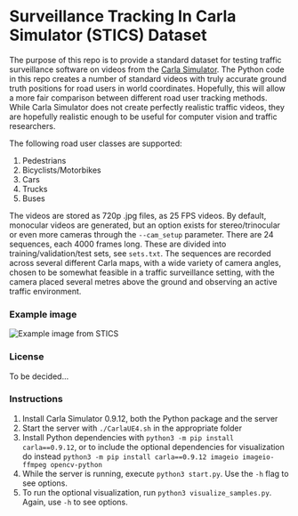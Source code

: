 # Surveillance Tracking In Carla Simulator (STICS) Dataset

The purpose of this repo is to provide a standard dataset for testing traffic surveillance software on videos from the [Carla Simulator](http://carla.org/). The Python code in this repo creates a number of standard videos with truly accurate ground truth positions for road users in world coordinates. Hopefully, this will allow a more fair comparison between different road user tracking methods. While Carla Simulator does not create perfectly realistic traffic videos, they are hopefully realistic enough to be useful for computer vision and traffic researchers.

The following road user classes are supported:
1. Pedestrians
1. Bicyclists/Motorbikes
1. Cars
1. Trucks
1. Buses

The videos are stored as 720p .jpg files, as 25 FPS videos. By default, monocular videos are generated, but an option exists for stereo/trinocular or even more cameras through the `--cam_setup` parameter. There are 24 sequences, each 4000 frames long. These are divided into training/validation/test sets, see `sets.txt`. The sequences are recorded across several different Carla maps, with a wide variety of camera angles, chosen to be somewhat feasible in a traffic surveillance setting, with the camera placed several metres above the ground and observing an active traffic environment.

### Example image
![Example image from STICS](https://raw.githubusercontent.com/ahrnbom/stics/main/examples/example1.jpg)

### License
To be decided...

### Instructions
1. Install Carla Simulator 0.9.12, both the Python package and the server
1. Start the server with `./CarlaUE4.sh` in the appropriate folder
1. Install Python dependencies with `python3 -m pip install carla==0.9.12`, or to include the optional dependencies for visualization do instead `python3 -m pip install carla==0.9.12 imageio imageio-ffmpeg opencv-python`
1. While the server is running, execute `python3 start.py`. Use the `-h` flag to see options.
1. To run the optional visualization, run `python3 visualize_samples.py`. Again, use `-h` to see options.
